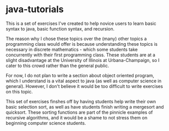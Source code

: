 java-tutorials
==============

This is a set of exercises I've created to help novice users to learn basic syntax to java, basic function syntax, and recursion.

The reason why I chose these topics over the (many) other topics a programming class would offer is because understanding these topics is necessary in discrete mathematics - which some students take concurrently with their first programming class. These students are at a slight disadvantage at the University of Illinois at Urbana-Champaign, so I cater to this crowd rather than the general public.

For now, I do not plan to write a section about object oriented program, which I understand is a vital aspect to java (as well as computer science in general). However, I don't believe it would be too difficult to write exercises on this topic.

This set of exercises finshes off by having students help write their own basic selection sort, as well as have students finish writing a mergesort and quicksort. These sorting functions are part of the pinnicle examples of recursive algorithms, and it would be a shame to not stress them on beginning computer science students.